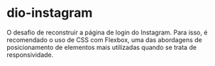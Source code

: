 # dio-instagram
O desafio de reconstruir a página de login do Instagram. Para isso, é recomendado o uso de CSS com Flexbox, uma das abordagens de posicionamento de elementos mais utilizadas quando se trata de responsividade.
